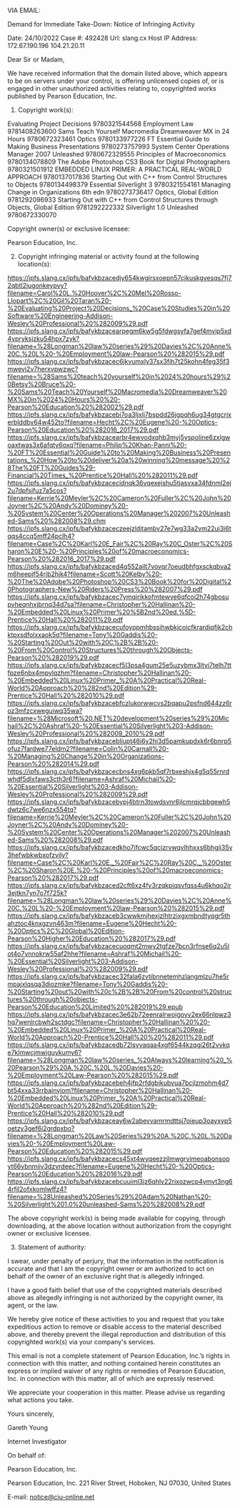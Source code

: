 VIA EMAIL:

Demand for Immediate Take-Down: Notice of Infringing Activity


Date: 	24/10/2022
Case #: 	492428
Url: 	slang.cx
Host IP Address: 	172.67.190.196 104.21.20.11




Dear Sir or Madam,

We have received information that the domain listed above, which appears to be on servers under your control, is offering unlicensed copies of, or is engaged in other unauthorized activities relating to, copyrighted works published by Pearson Education, Inc.

1. Copyright work(s):



Evaluating Project Decisions 	9780321544568
Employment Law 	9781408263600
Sams Teach Yourself Macromedia Dreamweaver MX in 24 Hours 	9780672323461
Optics 	9780133977226
FT Essential Guide to Making Business Presentations 	9780273757993
System Center Operations Manager 2007 Unleashed 	9780672329555
Principles of Macroeconomics 	9780134078809
The Adobe Photoshop CS3 Book for Digital Photographers 	9780321501912
EMBEDDED LINUX PRIMER: A PRACTICAL REAL-WORLD APPROACH 	9780137017836
Starting Out with C++ from Control Structures to Objects 	9780134498379
Essential Silverlight 3 	9780321554161
Managing Change in Organizations 6th edn 	9780273736417
Optics, Global Edition 	9781292096933
Starting Out with C++ from Control Structures through Objects, Global Edition 	9781292222332
Silverlight 1.0 Unleashed 	9780672330070


Copyright owner(s) or exclusive licensee:

Pearson Education, Inc.



2. Copyright infringing material or activity found at the following location(s):

https://ipfs.slang.cx/ipfs/bafykbzacedjy654kwgirsxoepn57cjkuskgvesqs7fj72qbtl2jugonkeypvy?filename=Carol%20L.%20Hoover%2C%20Mel%20Rosso-Llopart%2C%20Gil%20Taran%20-%20Evaluating%20Project%20Decisions_%20Case%20Studies%20in%20Software%20Engineering-Addison-Wesley%20Professional%20%282009%29.pdf
https://ipfs.slang.cx/ipfs/bafykbzacearpegm6kw5g5fdwgsyfa7gef4mvip5xd4ypryksjzku54hpx7zyk?filename=%28Longman%20law%20series%29%20Davies%2C%20Anne%20C.%20L%20-%20Employment%20law-Pearson%20%282015%29.pdf
https://ipfs.slang.cx/ipfs/bafykbzacec6jkvumxly37sx3fih7t25kohn4feg35f3mwevj2v7herxvpwzwc?filename=%28Sams%20teach%20yourself%20in%2024%20hours%29%20Betsy%20Bruce%20-%20Sams%20Teach%20Yourself%20Macromedia%20Dreamweaver%20MX%20in%2024%20Hours%20%20-Pearson%20Education%20%282002%29.pdf
https://ipfs.slang.cx/ipfs/bafykbzacebi7oa3ljxlj7bspdd26jgpqh6ug34gtgcrjxerblddbv64w452to?filename=Hecht%2C%20Eugene%20-%20Optics-Pearson%20Education%20%282016_2017%29.pdf
https://ipfs.slang.cx/ipfs/bafykbzacearbr4ewvodxqhb3myj5yspoline6zxlgwoaxtwas3x6afqty6oxq?filename=Philip%20Khan-Panni%20-%20FT%20Essential%20Guide%20to%20Making%20Business%20Presentations_%20How%20to%20deliver%20a%20winning%20message%20%28The%20FT%20Guides%29-Financial%20Times_%20Prentice%20Hall%20%282011%29.pdf
https://ipfs.slang.cx/ipfs/bafykbzacecidnqk36vqexejshu5tjasvxa34fdnml2ej2u7dpfsjfuz7a5cos?filename=Kerrie%20Meyler%2C%20Cameron%20Fuller%2C%20John%20Joyner%2C%20Andy%20Dominey%20-%20System%20Center%20Operations%20Manager%202007%20Unleashed-Sams%20%282008%29.chm
https://ipfs.slang.cx/ipfs/bafykbzaceczeejzldjtambv27e7wg33a2vm22ui3i6tqqs4ccq5mff24pclh4?filename=Case%2C%20Karl%20E_Fair%2C%20Ray%20C_Oster%2C%20Sharon%20E%20-%20Principles%20of%20macroeconomics-Pearson%20%282016_2017%29.pdf
https://ipfs.slang.cx/ipfs/bafykbzaced4q552ailt7vovqr7oeudbhfgxsckqbva2m6heepjf54rjb2hjk4?filename=Scott%20Kelby%20-%20The%20Adobe%20Photoshop%20CS3%20Book%20for%20Digital%20Photographers-New%20Riders%20Press%20%282007%29.pdf
https://ipfs.slang.cx/ipfs/bafykbzacec7ymqirikkofmtewve6qfcoj2h74gbosupvheqnhxjbrnq34d7sa?filename=Christopher%20Hallinan%20-%20Embedded%20Linux%20Primer%20%5B2nd%20ed.%5D-Prentice%20Hall%20%282011%29.pdf
https://ipfs.slang.cx/ipfs/bafykbzacecufoyppmhbssihwbkjcoicfkrardiqfik2chktpxsdfolxxaok5q?filename=Tony%20Gaddis%20-%20Starting%20Out%20with%20C%2B%2B%20-%20From%20Control%20Structures%20through%20Objects-Pearson%20%282019%29.pdf
https://ipfs.slang.cx/ipfs/bafykbzacecf5l3psa4gum25e5uzybmx3ltyi7telh7ttfpze6nbx4mpylqzhm?filename=Christopher%20Hallinan%20-%20Embedded%20Linux%20Primer_%20A%20Practical%20Real-World%20Approach%20%282nd%20Edition%29-Prentice%20Hall%20%282010%29.pdf
https://ipfs.slang.cx/ipfs/bafykbzacebfczlukorwwcvs2bqapu2psfnd644zz6roz3mfzcxweguiwq35wa?filename=%28Microsoft%20.NET%20development%20series%29%20Michail%2C%20Ashraf%20-%20Essential%20Silverlight%203-Addison-Wesley%20Professional%20%282009_2010%29.pdf
https://ipfs.slang.cx/ipfs/bafykbzacebliupt46i6y2hi3d5pamkupdxk6r6bnrp5ofuz7fardwe77eldm2?filename=Colin%20Carnall%20-%20Managing%20Change%20in%20Organizations-Pearson%20%282014%29.pdf
https://ipfs.slang.cx/ipfs/bafykbzacecbns4xg6pkb5qf7rbxeshjx4g5q55rnrdwhdf5dlxfaws3cth3r6?filename=Ashraf%20Michail%20-%20Essential%20Silverlight%203-Addison-Wesley%20Professional%20%282009%29.pdf
https://ipfs.slang.cx/ipfs/bafykbzacebypj4btrn3towdsvnr6jlcmrqjcbbgewh5dwtz6c7we6nzx554tq?filename=Kerrie%20Meyler%2C%20Cameron%20Fuller%2C%20John%20Joyner%2C%20Andy%20Dominey%20-%20System%20Center%20Operations%20Manager%202007%20Unleashed-Sams%20%282008%29.pdf
https://ipfs.slang.cx/ipfs/bafykbzacedkho7ifcwc5qcjzrvwqvlhhxxs6bhgji35v3hefwbkwbxofzvily?filename=Case%2C%20Karl%20E._%20Fair%2C%20Ray%20C._%20Oster%2C%20Sharon%20E.%20-%20Principles%20of%20macroeconomics-Pearson%20%282017%29.pdf
https://ipfs.slang.cx/ipfs/bafykbzaced2cft6xz4fy3rzqkpiqsvfqss4u6khqo2jr3ejtkn7yn7o7f725k?filename=%28Longman%20law%20series%29%20Davies%2C%20Anne%20C.%20L%20-%20Employment%20law-Pearson%20%282015%29.pdf
https://ipfs.slang.cx/ipfs/bafykbzaceb3cwwkmjhexjzlhtrzixgxmbndtyqgr5thahztoc4knxgzvn463m?filename=Eugene%20Hecht%20-%20Optics%2C%20Global%20Edition-Pearson%20Higher%20Education%20%282017%29.pdf
https://ipfs.slang.cx/ipfs/bafykbzacecuoqmt2mwy2tgfze7bcn3rfnse6q2u5lot4o7vnnokrw55af2hhe?filename=Ashraf%20Michail%20-%20Essential%20Silverlight%203-Addison-Wesley%20Professional%20%282009%29.pdf
https://ipfs.slang.cx/ipfs/bafykbzacec32fala6zvtibnnetemhzlangmlzu7he5rmpajxlqsqa3diozmke?filename=Tony%20Gaddis%20-%20Starting%20out%20with%20c%2B%2B%20From%20control%20structures%20through%20objects-Pearson%20Education%20Limited%20%282019%29.epub
https://ipfs.slang.cx/ipfs/bafykbzacec3e62b72eenralrwoigoyv2ex66nlpwz3hq7wenlrcbwh2sctdgc?filename=Christopher%20Hallinan%20%20-%20Embedded%20Linux%20Primer_%20A%20Practical%20Real-World%20Approach%20-Prentice%20Hall%20%20%282011%29.pdf
https://ipfs.slang.cx/ipfs/bafykbzacedb72lsyyaqaa4xgf6544kzqgi26t2vvkqe7klmwcjmwiguykumy6?filename=%28Longman%20law%20series_%20Always%20learning%20_%20Pearson%29%20A.%20C.%20L.%20Davies%20-%20Employment%20Law-Pearson%20%282015%29.pdf
https://ipfs.slang.cx/ipfs/bafykbzacebeh4jfp2rfdgbjkubvua7bcjlzmohm4d7bt54xxa33rrbajnvjom?filename=Christopher%20Hallinan%20-%20Embedded%20Linux%20Primer_%20A%20Practical%20Real-World%20Approach%20%282nd%20Edition%29-Prentice%20Hall%20%282010%29.pdf
https://ipfs.slang.cx/ipfs/bafykbzaceay6w2abevvamrmdttsj7oieup3oayxyp5oetzy3gef6i2grdpxbo?filename=%28Longman%20Law%20Series%29%20A.%20C.%20L.%20Davies%20-%20Employment%20Law-Pearson%20Education%20%282015%29.pdf
https://ipfs.slang.cx/ipfs/bafykbzacecs45xt4wyqeezzjlmwgrvimeoabonsopyt66vbnmiiy3dzvrdeec?filename=Eugene%20Hecht%20-%20Optics-Pearson%20Education%20%282016%29.pdf
https://ipfs.slang.cx/ipfs/bafykbzacebcuuiml3jz6qhlv22rixozwcp4ymyt3ng64rfjl2ofxkomlwffz4?filename=%28Unleashed%20Series%29%20Adam%20Nathan%20-%20Silverlight%201.0%20unleashed-Sams%20%282008%29.pdf


The above copyright work(s) is being made available for copying, through downloading, at the above location without authorization from the copyright owner or exclusive licensee.



3. Statement of authority:

I swear, under penalty of perjury, that the information in the notification is accurate and that I am the copyright owner or am authorized to act on behalf of the owner of an exclusive right that is allegedly infringed.

I have a good faith belief that use of the copyrighted materials described above as allegedly infringing is not authorized by the copyright owner, its agent, or the law.

We hereby give notice of these activities to you and request that you take expeditious action to remove or disable access to the material described above, and thereby prevent the illegal reproduction and distribution of this copyrighted work(s) via your company's services.

This email is not a complete statement of Pearson Education, Inc.’s rights in connection with this matter, and nothing contained herein constitutes an express or implied waiver of any rights or remedies of Pearson Education, Inc. in connection with this matter, all of which are expressly reserved.

We appreciate your cooperation in this matter. Please advise us regarding what actions you take.



Yours sincerely,



Gareth Young

Internet Investigator



On behalf of:

Pearson Education, Inc.

Pearson Education, Inc. 221 River Street, Hoboken, NJ 07030, United States

E-mail: notice@ciu-online.net
